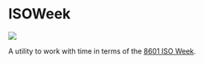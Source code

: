 # ISOWeek

[![](https://godoc.org/github.com/splicers/isoweek?status.svg)](http://godoc.org/github.com/splicers/isoweek)

A utility to work with time in terms of the [8601 ISO Week](http://en.wikipedia.org/wiki/ISO_8601).
